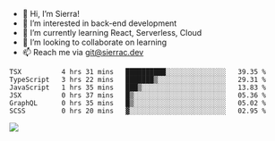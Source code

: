 - 👋 Hi, I’m Sierra!
- 👀 I’m interested in back-end development
- 🌱 I’m currently learning React, Serverless, Cloud
- 💞️ I’m looking to collaborate on learning
- 📫 Reach me via git@sierrac.dev

<!--START_SECTION:waka-->

```text
TSX          4 hrs 31 mins   ██████████░░░░░░░░░░░░░░░   39.35 %
TypeScript   3 hrs 22 mins   ███████▒░░░░░░░░░░░░░░░░░   29.31 %
JavaScript   1 hrs 35 mins   ███▒░░░░░░░░░░░░░░░░░░░░░   13.83 %
JSX          0 hrs 37 mins   █▒░░░░░░░░░░░░░░░░░░░░░░░   05.36 %
GraphQL      0 hrs 35 mins   █▒░░░░░░░░░░░░░░░░░░░░░░░   05.02 %
SCSS         0 hrs 20 mins   ▓░░░░░░░░░░░░░░░░░░░░░░░░   02.95 %
```

<!--END_SECTION:waka-->


![](https://hit.yhype.me/github/profile?user_id=7351311)

